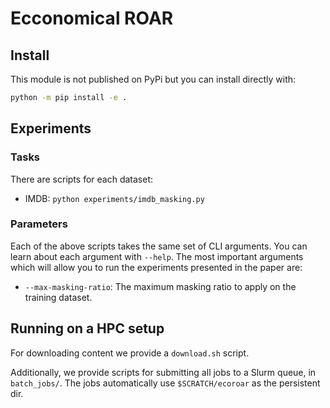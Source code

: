 # Ecconomical ROAR

## Install

This module is not published on PyPi but you can install directly with:

```bash
python -m pip install -e .
```

## Experiments

### Tasks

There are scripts for each dataset:

* IMDB: `python experiments/imdb_masking.py`

### Parameters

Each of the above scripts takes the same set of CLI arguments. You can learn
about each argument with `--help`. The most important arguments which
will allow you to run the experiments presented in the paper are:

* `--max-masking-ratio`: The maximum masking ratio to apply on the training dataset.

## Running on a HPC setup

For downloading content we provide a `download.sh` script.

Additionally, we provide scripts for submitting all jobs to a Slurm
queue, in `batch_jobs/`.
The jobs automatically use `$SCRATCH/ecoroar` as the persistent dir.
